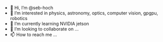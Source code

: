 - 👋 Hi, I’m @seb-hoch
- 👀 I’m interested in physics, astronomy, optics, computer vision, gpgpu, robotics
- 🌱 I’m currently learning NVIDIA jetson
- 💞️ I’m looking to collaborate on ...
- 📫 How to reach me ...

<!---
seb-hoch/seb-hoch is a ✨ special ✨ repository because its `README.md` (this file) appears on your GitHub profile.
You can click the Preview link to take a look at your changes.
--->
